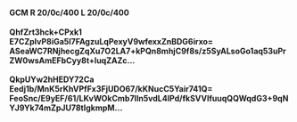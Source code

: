 #### GCM R 20/0c/400 L 20/0c/400
**QhfZrt3hck+CPxk1**<br/>**E7CZplvP8iGa5l7FAgzuLqPexyV9wfexxZnBDG6irxo=**<br/>**ASeaWC7RNjhecgZqXu7O2LA7+kPQn8mhjC9f8s/z5SyALsoGo1aq53uPrZW0wsAmEFbCyy8t+luqZAZc...**<br/><br/>
**QkpUYw2hHEDY72Ca**<br/>**Eedj1b/MnK5rKhVPfFx3FjUDO67/kKNucC5Yair741Q=**<br/>**FeoSnc/E9yEF/61/LKvWOkCmb7lln5vdL4lPd/fkSVVlfuuqQQWqdG3+9qNYJ9Yk74mZpJU78tIgkmpM...**